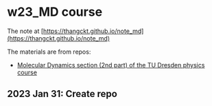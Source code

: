 # w23_MD course

The note at [https://thangckt.github.io/note_md](https://thangckt.github.io/note_md)


The materials are from repos:
- [Molecular Dynamics section (2nd part) of the TU Dresden physics course](https://github.com/Markus91Koch/MDLecturesWKMBP2020)




## 2023 Jan 31: Create repo
